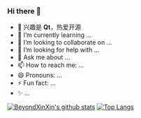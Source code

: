 ### Hi there 👋

<!--
**BeyondXinXin/BeyondXinXIn** is a ✨ _special_ ✨ repository because its `README.md` (this file) appears on your GitHub profile.
-->

- 🔭 兴趣是 **Qt**，热爱开源
- 🌱 I’m currently learning ...
- 👯 I’m looking to collaborate on ...
- 🤔 I’m looking for help with ...
- 💬 Ask me about ...
- 📫 How to reach me: ...
- 😄 Pronouns: ...
- ⚡ Fun fact: ...
- ✨ ...


[![BeyondXinXin's github stats](https://github-readme-stats.vercel.app/api?username=BeyondXinXin&theme=compact&hide_border=true&show_icons=true&locale=cn)]()
[![Top Langs](https://github-readme-stats.vercel.app/api/top-langs/?username=BeyondXinXin&layout=compact&hide_border=true&locale=cn)]()
